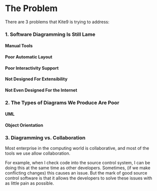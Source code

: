 # The Problem #

There are 3 problems that Kite9 is trying to address:

### 1.  Software Diagramming Is Still Lame ###

#### Manual Tools


#### Poor Automatic Layout


#### Poor Interactivity Support


#### Not Designed For Extensibility


#### Not Even Designed For the Internet


### 2.  The Types of Diagrams We Produce Are Poor

#### UML


#### Object Orientation


#### 


### 3.  Diagramming vs. Collaboration

Most enterprise in the computing world is collaborative, and most of the tools we use allow collaboration.

For example, when I check code into the source control system, I can be doing this at the same time as other 
developers.  Sometimes, (if we make conflicting changes) this causes an issue.  But the mark of good source
control software is that it allows the developers to solve these issues with as little pain as possible.


